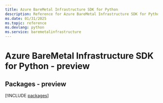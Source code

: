 ```yaml
---
title: Azure BareMetal Infrastructure SDK for Python
description: Reference for Azure BareMetal Infrastructure SDK for Python
ms.date: 01/31/2025
ms.topic: reference
ms.devlang: python
ms.service: baremetalinfrastructure
---
```

# Azure BareMetal Infrastructure SDK for Python - preview
## Packages - preview
[!INCLUDE [packages](baremetal-infrastructure-index.md)]